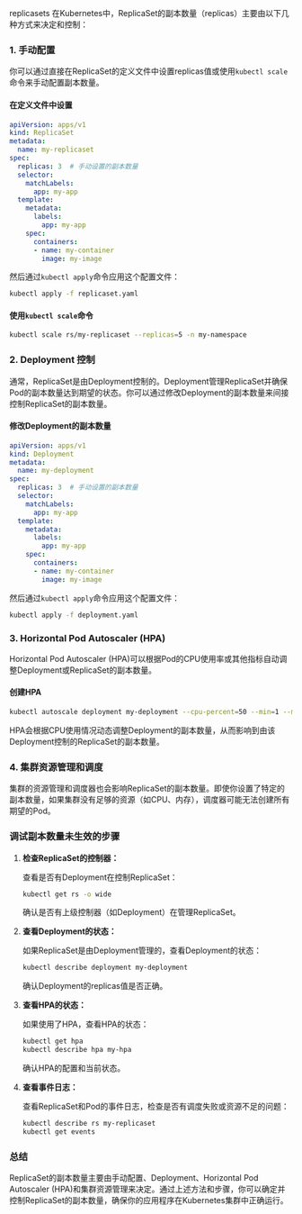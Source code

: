 replicasets
在Kubernetes中，ReplicaSet的副本数量（replicas）主要由以下几种方式来决定和控制：

### 1. 手动配置

你可以通过直接在ReplicaSet的定义文件中设置replicas值或使用`kubectl scale`命令来手动配置副本数量。

#### 在定义文件中设置

```yaml
apiVersion: apps/v1
kind: ReplicaSet
metadata:
  name: my-replicaset
spec:
  replicas: 3  # 手动设置的副本数量
  selector:
    matchLabels:
      app: my-app
  template:
    metadata:
      labels:
        app: my-app
    spec:
      containers:
      - name: my-container
        image: my-image
```

然后通过`kubectl apply`命令应用这个配置文件：

```sh
kubectl apply -f replicaset.yaml
```

#### 使用`kubectl scale`命令

```sh
kubectl scale rs/my-replicaset --replicas=5 -n my-namespace
```

### 2. Deployment 控制

通常，ReplicaSet是由Deployment控制的。Deployment管理ReplicaSet并确保Pod的副本数量达到期望的状态。你可以通过修改Deployment的副本数量来间接控制ReplicaSet的副本数量。

#### 修改Deployment的副本数量

```yaml
apiVersion: apps/v1
kind: Deployment
metadata:
  name: my-deployment
spec:
  replicas: 3  # 手动设置的副本数量
  selector:
    matchLabels:
      app: my-app
  template:
    metadata:
      labels:
        app: my-app
    spec:
      containers:
      - name: my-container
        image: my-image
```

然后通过`kubectl apply`命令应用这个配置文件：

```sh
kubectl apply -f deployment.yaml
```

### 3. Horizontal Pod Autoscaler (HPA)

Horizontal Pod Autoscaler (HPA)可以根据Pod的CPU使用率或其他指标自动调整Deployment或ReplicaSet的副本数量。

#### 创建HPA

```sh
kubectl autoscale deployment my-deployment --cpu-percent=50 --min=1 --max=10
```

HPA会根据CPU使用情况动态调整Deployment的副本数量，从而影响到由该Deployment控制的ReplicaSet的副本数量。

### 4. 集群资源管理和调度

集群的资源管理和调度器也会影响ReplicaSet的副本数量。即使你设置了特定的副本数量，如果集群没有足够的资源（如CPU、内存），调度器可能无法创建所有期望的Pod。

### 调试副本数量未生效的步骤

1. **检查ReplicaSet的控制器：**

   查看是否有Deployment在控制ReplicaSet：

   ```sh
   kubectl get rs -o wide
   ```

   确认是否有上级控制器（如Deployment）在管理ReplicaSet。

2. **查看Deployment的状态：**

   如果ReplicaSet是由Deployment管理的，查看Deployment的状态：

   ```sh
   kubectl describe deployment my-deployment
   ```

   确认Deployment的replicas值是否正确。

3. **查看HPA的状态：**

   如果使用了HPA，查看HPA的状态：

   ```sh
   kubectl get hpa
   kubectl describe hpa my-hpa
   ```

   确认HPA的配置和当前状态。

4. **查看事件日志：**

   查看ReplicaSet和Pod的事件日志，检查是否有调度失败或资源不足的问题：

   ```sh
   kubectl describe rs my-replicaset
   kubectl get events
   ```

### 总结

ReplicaSet的副本数量主要由手动配置、Deployment、Horizontal Pod Autoscaler (HPA)和集群资源管理来决定。通过上述方法和步骤，你可以确定并控制ReplicaSet的副本数量，确保你的应用程序在Kubernetes集群中正确运行。
